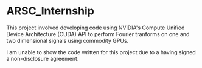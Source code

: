 ARSC_Internship
===============

This project involved developing code using NVIDIA's Compute Unified Device Architecture (CUDA) API to perform Fourier 
tranforms on one and two dimensional signals using commodity GPUs.

I am unable to show the code written for this project due to a having signed a non-disclosure agreement.
